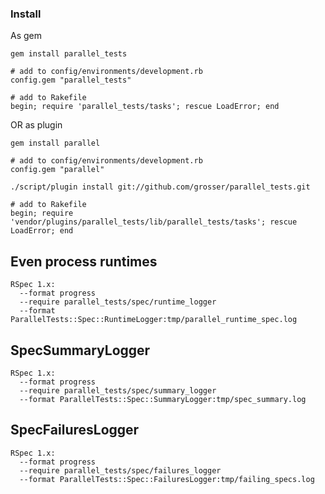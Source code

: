 ### Install

As gem

    gem install parallel_tests

    # add to config/environments/development.rb
    config.gem "parallel_tests"

    # add to Rakefile
    begin; require 'parallel_tests/tasks'; rescue LoadError; end

OR as plugin

    gem install parallel

    # add to config/environments/development.rb
    config.gem "parallel"

    ./script/plugin install git://github.com/grosser/parallel_tests.git

    # add to Rakefile
    begin; require 'vendor/plugins/parallel_tests/lib/parallel_tests/tasks'; rescue LoadError; end


Even process runtimes
-----------------

    RSpec 1.x:
      --format progress
      --require parallel_tests/spec/runtime_logger
      --format ParallelTests::Spec::RuntimeLogger:tmp/parallel_runtime_spec.log

SpecSummaryLogger
--------------------

    RSpec 1.x:
      --format progress
      --require parallel_tests/spec/summary_logger
      --format ParallelTests::Spec::SummaryLogger:tmp/spec_summary.log

SpecFailuresLogger
-----------------------

    RSpec 1.x:
      --format progress
      --require parallel_tests/spec/failures_logger
      --format ParallelTests::Spec::FailuresLogger:tmp/failing_specs.log
